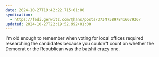```yaml
---
date: 2024-10-27T19:42:22.715+01:00
syndication:
  - https://fedi.gerwitz.com/@hans/posts/373475897841667936/
updated: 2024-10-27T22:19:52.992+01:00
---
```


I'm old enough to remember when voting for local offices required researching the candidates because you couldn't count on whether the Democrat or the Republican was the batshit crazy one.

